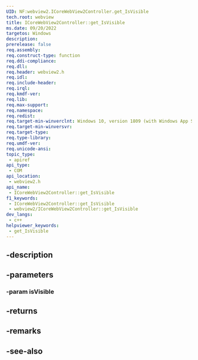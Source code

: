 ```yaml
---
UID: NF:webview2.ICoreWebView2Controller.get_IsVisible
tech.root: webview
title: ICoreWebView2Controller::get_IsVisible
ms.date: 09/20/2022
targetos: Windows
description: 
prerelease: false
req.assembly: 
req.construct-type: function
req.ddi-compliance: 
req.dll: 
req.header: webview2.h
req.idl: 
req.include-header: 
req.irql: 
req.kmdf-ver: 
req.lib: 
req.max-support: 
req.namespace: 
req.redist: 
req.target-min-winverclnt: Windows 10, version 1809 (with Windows App SDK 1.1 or later)
req.target-min-winversvr: 
req.target-type: 
req.type-library: 
req.umdf-ver: 
req.unicode-ansi: 
topic_type:
 - apiref
api_type:
 - COM
api_location:
 - webview2.h
api_name:
 - ICoreWebView2Controller::get_IsVisible
f1_keywords:
 - ICoreWebView2Controller::get_IsVisible
 - webview2/ICoreWebView2Controller::get_IsVisible
dev_langs:
 - c++
helpviewer_keywords:
 - get_IsVisible
---
```


## -description

## -parameters

### -param isVisible

## -returns

## -remarks

## -see-also

